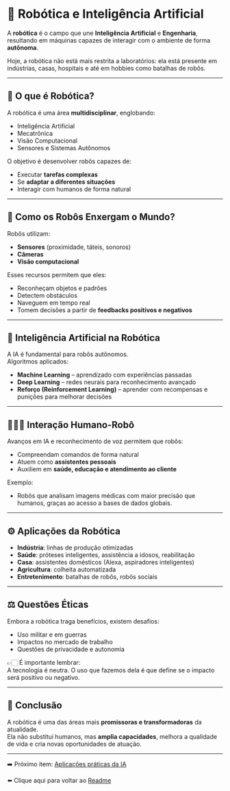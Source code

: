 # 🤖 Robótica e Inteligência Artificial

A **robótica** é o campo que une **Inteligência Artificial** e **Engenharia**, resultando em máquinas capazes de interagir com o ambiente 
de forma **autônoma**.  

Hoje, a robótica não está mais restrita a laboratórios: ela está presente em indústrias, casas, hospitais e até em hobbies como batalhas 
de robôs.

---

## 🌟 O que é Robótica?

A robótica é uma área **multidisciplinar**, englobando:
- Inteligência Artificial  
- Mecatrônica  
- Visão Computacional  
- Sensores e Sistemas Autônomos  

O objetivo é desenvolver robôs capazes de:
- Executar **tarefas complexas**  
- Se **adaptar a diferentes situações**  
- Interagir com humanos de forma natural  

---

## 👀 Como os Robôs Enxergam o Mundo?

Robôs utilizam:
- **Sensores** (proximidade, táteis, sonoros)  
- **Câmeras**  
- **Visão computacional**  

Esses recursos permitem que eles:
- Reconheçam objetos e padrões  
- Detectem obstáculos  
- Naveguem em tempo real  
- Tomem decisões a partir de **feedbacks positivos e negativos**  

---

## 🧠 Inteligência Artificial na Robótica

A IA é fundamental para robôs autônomos.  
Algoritmos aplicados:
- **Machine Learning** – aprendizado com experiências passadas  
- **Deep Learning** – redes neurais para reconhecimento avançado  
- **Reforço (Reinforcement Learning)** – aprender com recompensas e punições para melhorar decisões  

---

## 🧑‍🤝‍🧑 Interação Humano-Robô

Avanços em IA e reconhecimento de voz permitem que robôs:
- Compreendam comandos de forma natural  
- Atuem como **assistentes pessoais**  
- Auxiliem em **saúde, educação e atendimento ao cliente**  

Exemplo:  
- Robôs que analisam imagens médicas com maior precisão que humanos, graças ao acesso a bases de dados globais.  

---

## ⚙️ Aplicações da Robótica

- **Indústria**: linhas de produção otimizadas  
- **Saúde**: próteses inteligentes, assistência a idosos, reabilitação  
- **Casa**: assistentes domésticos (Alexa, aspiradores inteligentes)  
- **Agricultura**: colheita automatizada  
- **Entretenimento**: batalhas de robôs, robôs sociais  

---

## ⚖️ Questões Éticas

Embora a robótica traga benefícios, existem desafios:
- Uso militar e em guerras  
- Impactos no mercado de trabalho  
- Questões de privacidade e autonomia  

👉🏻 É importante lembrar:  
A tecnologia é neutra. O uso que fazemos dela é que define se o impacto será positivo ou negativo.  

---

## 🚀 Conclusão

A robótica é uma das áreas mais **promissoras e transformadoras** da atualidade.  
Ela não substitui humanos, mas **amplia capacidades**, melhora a qualidade de vida e cria novas oportunidades de atuação.  

---

➡️ Próximo item: [Aplicações práticas da IA](https://github.com/DrikaDev/Estudando-AWS-Fundamentos-de-IA-Generativa-com-Bedrock/blob/main/conteudos/8.%20Aplica%C3%A7%C3%B5es%20pr%C3%A1ticas%20da%20IA.md)

⬅️ Clique aqui para voltar ao [Readme](https://github.com/DrikaDev/Estudando-AWS-Fundamentos-de-IA-Generativa-com-Bedrock/blob/main/README.md)
